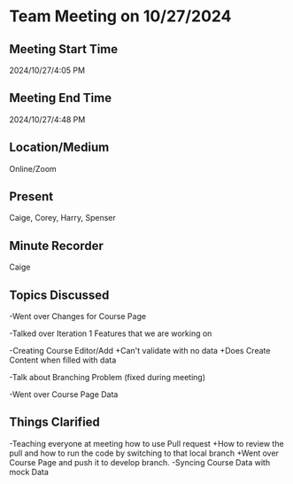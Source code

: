# Team Meeting on 10/27/2024

## Meeting Start Time

2024/10/27/4:05 PM

## Meeting End Time

2024/10/27/4:48 PM

## Location/Medium

Online/Zoom

## Present

Caige, Corey, Harry, Spenser

## Minute Recorder

Caige

## Topics Discussed
-Went over Changes for Course Page

-Talked over Iteration 1 Features that we are working on

-Creating Course Editor/Add 
 +Can't validate with no data
 +Does Create Content when filled with data

-Talk about Branching Problem (fixed during meeting)

-Went over Course Page Data

## Things Clarified
-Teaching everyone at meeting how to use Pull request
 +How to review the pull and how to run the code by switching to that local branch
 +Went over Course Page and push it to develop branch.
-Syncing Course Data with mock Data
